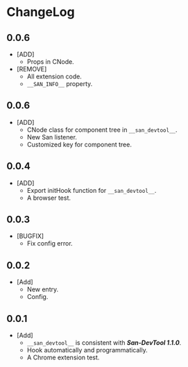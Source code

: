 ChangeLog
=========


0.0.6
-------
 - [ADD]
   - Props in CNode.
 - [REMOVE]
   - All extension code.
   - `__SAN_INFO__` property.


0.0.6
-------
 - [ADD]
   - CNode class for component tree in `__san_devtool__`.
   - New San listener.
   - Customized key for component tree.


0.0.4
-------
 - [ADD]
   - Export initHook function for `__san_devtool__`.
   - A browser test.


0.0.3
-------
 - [BUGFIX]
   - Fix config error.


0.0.2
-------
 - [Add]
   - New entry.
   - Config.


0.0.1
-------
 - [Add]
   - `__san_devtool__` is consistent with ***San-DevTool 1.1.0***.
   - Hook automatically and programmatically.
   - A Chrome extension test.
